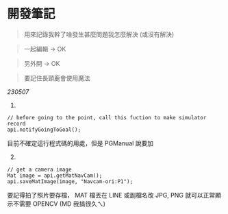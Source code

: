 # 開發筆記

> 用來記錄我幹了啥發生甚麼問題我怎麼解決 (或沒有解決)

> 一起編輯 -> OK

> 另外開 -> OK

> 要記住長頸鹿會使用魔法

*230507*

1.
```
// before going to the point, call this fuction to make simulator record
api.notifyGoingToGoal();
```
目前不確定這行程式碼的用處，但是 PGManual 說要加

2.
```
// get a camera image
Mat image = api.getMatNavCam();
api.saveMatImage(image, "Navcam-ori:P1");
```
要記得拍了照片要存檔， MAT 檔丟在 LINE 或副檔名改 JPG, PNG 就可以正常顯示不需要 OPENCV (MD 我搞很久ㄟ)

